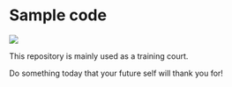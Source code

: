 # Sample code 
![](https://travis-ci.org/neoremind/coddding.svg?branch=master)

This repository is mainly used as a training court. 

Do something today that your future self will thank you for!
